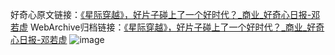 好奇心原文链接：[《星际穿越》，好片子碰上了一个好时代？_商业_好奇心日报-邓若虚](https://www.qdaily.com/articles/3042.html)
WebArchive归档链接：[《星际穿越》，好片子碰上了一个好时代？_商业_好奇心日报-邓若虚](http://web.archive.org/web/20160622124436/http://www.qdaily.com/articles/3042.html)
![image](http://ww3.sinaimg.cn/large/007d5XDply1g3v6kf0dimj30u03piqv5)